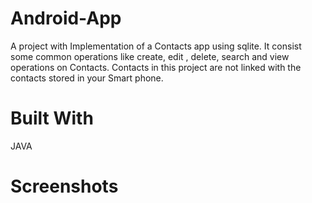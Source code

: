 # Android-App
A project with Implementation of a Contacts app using sqlite. It consist some common operations like create, edit , delete, search and view operations on Contacts. Contacts in this project are not linked with the contacts stored in your Smart phone.

# Built With
JAVA

# Screenshots 
